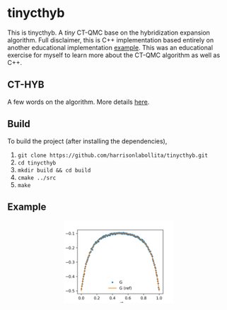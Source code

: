 # tinycthyb

This is tinycthyb. A _tiny_ CT-QMC base on the hybridization expansion algorithm. Full disclaimer, this is C++ implementation based entirely on another educational implementation [example](https://github.com/HugoStrand/cthyb.jl). This was an educational exercise for myself to learn more about the CT-QMC algorithm as well as C++.

## CT-HYB
A few words on the algorithm. More details [here](https://journals.aps.org/rmp/abstract/10.1103/RevModPhys.83.349).

## Build
To build the project (after installing the dependencies),

1. ``git clone https://github.com/harrisonlabollita/tinycthyb.git``
2. ``cd tinycthyb``
3. ``mkdir build && cd build``
4. ``cmake ../src``
5. ``make``

## Example
<p align="center"> <img src="doc/g_tau.png" alt="example" width="250"/></p>

